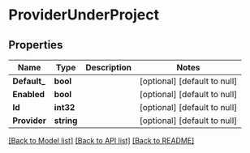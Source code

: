 # ProviderUnderProject

## Properties
Name | Type | Description | Notes
------------ | ------------- | ------------- | -------------
**Default_** | **bool** |  | [optional] [default to null]
**Enabled** | **bool** |  | [optional] [default to null]
**Id** | **int32** |  | [optional] [default to null]
**Provider** | **string** |  | [optional] [default to null]

[[Back to Model list]](../README.md#documentation-for-models) [[Back to API list]](../README.md#documentation-for-api-endpoints) [[Back to README]](../README.md)


